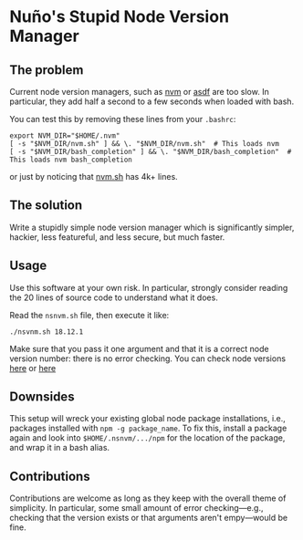 Nuño's Stupid Node Version Manager
==================================

## The problem

Current node version managers, such as [nvm](https://github.com/nvm-sh/nvm) or [asdf](https://asdf-vm.com/) are too slow. In particular, they add half a second to a few seconds when loaded with bash. 

You can test this by removing these lines from your `.bashrc`:

```
export NVM_DIR="$HOME/.nvm"
[ -s "$NVM_DIR/nvm.sh" ] && \. "$NVM_DIR/nvm.sh"  # This loads nvm
[ -s "$NVM_DIR/bash_completion" ] && \. "$NVM_DIR/bash_completion"  # This loads nvm bash_completion
```

or just by noticing that [nvm.sh](https://github.com/nvm-sh/nvm/blob/master/nvm.sh) has 4k+ lines.

## The solution

Write a stupidly simple node version manager which is significantly simpler, hackier, less featureful, and less secure, but much faster. 

## Usage

Use this software at your own risk. In particular, strongly consider reading the 20 lines of source code to understand what it does.

Read the `nsnvm.sh` file, then execute it like:

```
./nsvnm.sh 18.12.1
```

Make sure that you pass it one argument and that it is a correct node version number: there is no error checking. You can check node versions [here](https://nodejs.org/dist/index.json) or [here](https://nodejs.org/en/download/releases/)

## Downsides

This setup will wreck your existing global node package installations, i.e., packages installed with `npm -g package_name`. To fix this, install a package again and look into `$HOME/.nsnvm/.../npm` for the location of the package, and wrap it in a bash alias. 

## Contributions

Contributions are welcome as long as they keep with the overall theme of simplicity. In particular, some small amount of error checking—e.g., checking that the version exists or that arguments aren't empy—would be fine.
